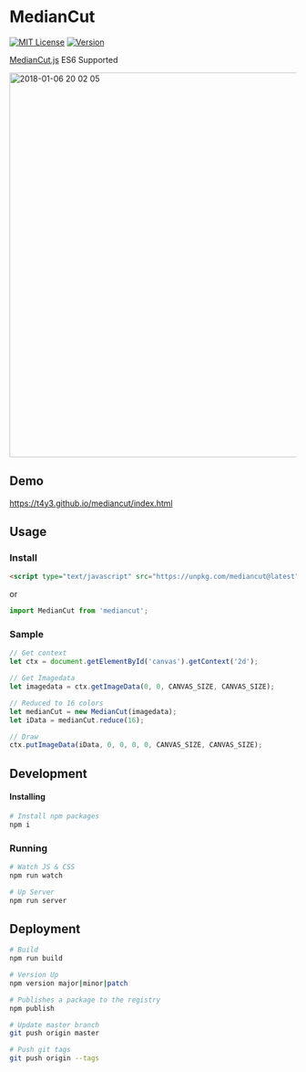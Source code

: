 # MedianCut

[![MIT License](http://img.shields.io/badge/license-MIT-blue.svg?style=flat)](https://github.com/t4y3/mediancut/blob/master/LICENSE)
[![Version](https://img.shields.io/badge/dynamic/json.svg?label=version&colorB=5f9ea0&query=$.version&uri=https:%2F%2Fraw.githubusercontent.com%2Ft4y3%2Fmediancut%2Fmaster%2Fpackage.json&prefix=v)](https://www.npmjs.com/package/mediancut)

[MedianCut.js](https://github.com/TakeshiOkamoto/MedianCut.js) ES6 Supported

<img width="674" alt="2018-01-06 20 02 05" src="https://user-images.githubusercontent.com/9010553/34639876-b1292c00-f32b-11e7-8f07-5654b9889a93.png">

## Demo
https://t4y3.github.io/mediancut/index.html

## Usage

### Install

```html
<script type="text/javascript" src="https://unpkg.com/mediancut@latest"></script>
```

or

```js
import MedianCut from 'mediancut';
```

### Sample

```js
// Get context
let ctx = document.getElementById('canvas').getContext('2d');

// Get Imagedata
let imagedata = ctx.getImageData(0, 0, CANVAS_SIZE, CANVAS_SIZE);

// Reduced to 16 colors
let medianCut = new MedianCut(imagedata);
let iData = medianCut.reduce(16);

// Draw
ctx.putImageData(iData, 0, 0, 0, 0, CANVAS_SIZE, CANVAS_SIZE);
```

## Development

#### Installing
```sh
# Install npm packages
npm i
```

### Running
```sh
# Watch JS & CSS
npm run watch

# Up Server
npm run server
``` 

## Deployment
```sh
# Build
npm run build

# Version Up
npm version major|minor|patch

# Publishes a package to the registry
npm publish

# Update master branch
git push origin master

# Push git tags
git push origin --tags
```
